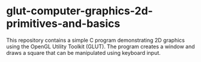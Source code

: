 # glut-computer-graphics-2d-primitives-and-basics
This repository contains a simple C program demonstrating 2D graphics using the OpenGL Utility Toolkit (GLUT). The program creates a window and draws a square that can be manipulated using keyboard input.
